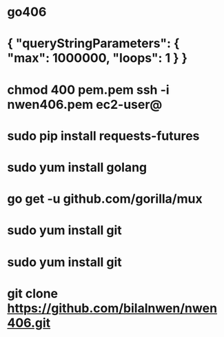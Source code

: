 # go406

# { "queryStringParameters": { "max": 1000000, "loops": 1 } }


# chmod 400 pem.pem ssh -i nwen406.pem ec2-user@
# sudo pip install requests-futures
# sudo yum install golang 
# go get -u github.com/gorilla/mux
# sudo yum install git 
# sudo yum install git 
# git clone https://github.com/bilalnwen/nwen406.git
